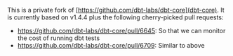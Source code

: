 This is a private fork of [https://github.com/dbt-labs/dbt-core](dbt-core).
It is currently based on v1.4.4 plus the following cherry-picked pull requests:

- https://github.com/dbt-labs/dbt-core/pull/6645: So that we can monitor the cost of running dbt tests
- https://github.com/dbt-labs/dbt-core/pull/6709: Similar to above
